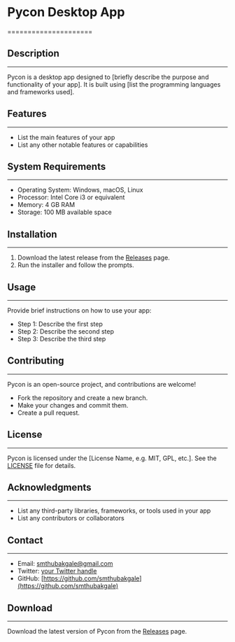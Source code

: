 # Pycon Desktop App
=====================

## Description
------------

Pycon is a desktop app designed to [briefly describe the purpose and functionality of your app]. It is built using [list the programming languages and frameworks used].

## Features
--------

* List the main features of your app
* List any other notable features or capabilities

## System Requirements
---------------------

* Operating System: Windows, macOS, Linux
* Processor: Intel Core i3 or equivalent
* Memory: 4 GB RAM
* Storage: 100 MB available space

## Installation
------------

1. Download the latest release from the [Releases](https://github.com/smthubakgale/Pycon/releases/tag/v2.0) page.
2. Run the installer and follow the prompts.

## Usage
-----

Provide brief instructions on how to use your app:

* Step 1: Describe the first step
* Step 2: Describe the second step
* Step 3: Describe the third step

## Contributing
------------

Pycon is an open-source project, and contributions are welcome!

* Fork the repository and create a new branch.
* Make your changes and commit them.
* Create a pull request.

## License
-------

Pycon is licensed under the [License Name, e.g. MIT, GPL, etc.]. See the [LICENSE](LICENSE) file for details.

## Acknowledgments
---------------

* List any third-party libraries, frameworks, or tools used in your app
* List any contributors or collaborators

## Contact
-------

* Email: [smthubakgale@gmail.com](mailto:your-email-address)
* Twitter: [your Twitter handle](https://twitter.com/your-twitter-handle)
* GitHub: [https://github.com/smthubakgale](https://github.com/smthubakgale)

## Download
--------

Download the latest version of Pycon from the [Releases](https://github.com/smthubakgale/Pycon/releases/tag/v2.0) page.
